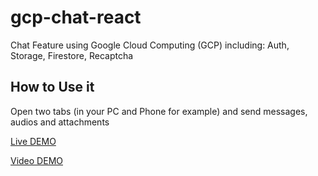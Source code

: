 # gcp-chat-react
Chat Feature using Google Cloud Computing (GCP) including: Auth, Storage, Firestore, Recaptcha

## How to Use it
Open two tabs (in your PC and Phone for example) and send messages, audios and attachments

[Live DEMO](https://gcp-chat-react.vercel.app/home)

[Video DEMO](https://drive.google.com/file/d/1g81yDSOlZWDIxSM1e_Z1azxI06GbZ9o5/view?usp=sharing)


